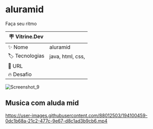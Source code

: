# aluramid

Faça seu ritmo

| :placard: Vitrine.Dev |     |
| -------------  | --- |
| :sparkles: Nome        | aluramid
| :label: Tecnologias | java, html, css, 
| :rocket: URL         |  
| :fire: Desafio     | 


     
  ![Screenshot_9](https://user-images.githubusercontent.com/88012503/194100016-f38b8ac1-132a-4c86-8298-cf3b62838024.png)




## Musica com aluda mid

  


https://user-images.githubusercontent.com/88012503/194100459-0dc1b68a-21c2-477c-9e67-d8c1ad3b9cb6.mp4

